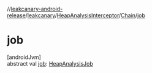 //[leakcanary-android-release](../../../../index.md)/[leakcanary](../../index.md)/[HeapAnalysisInterceptor](../index.md)/[Chain](index.md)/[job](job.md)

# job

[androidJvm]\
abstract val [job](job.md): [HeapAnalysisJob](../../-heap-analysis-job/index.md)
